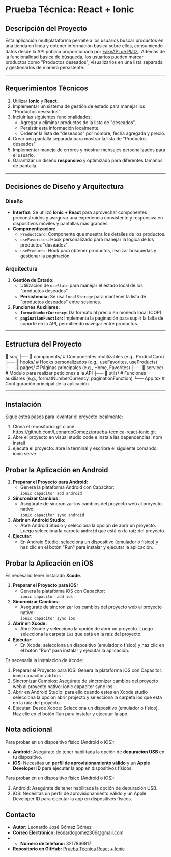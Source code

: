 # **Prueba Técnica: React + Ionic**


## **Descripción del Proyecto**

Esta aplicación multiplataforma permite a los usuarios buscar productos en una tienda en línea y obtener información básica sobre ellos, consumiendo datos desde la API pública proporcionada por [FakeAPI de Platzi](https://fakeapi.platzi.com/). Además de la funcionalidad básica de búsqueda, los usuarios pueden marcar productos como "Productos deseados", visualizarlos en una lista separada y gestionarlos de manera persistente.

---

## **Requerimientos Técnicos**

1. Utilizar **Ionic** y **React**.
2. Implementar un sistema de gestión de estado para manejar los "Productos deseados".
3. Incluir las siguientes funcionalidades:
   - Agregar y eliminar productos de la lista de "deseados".
   - Persistir esta información localmente.
   - Ordenar la lista de "deseados" por nombre, fecha agregada y precio.
4. Crear una pantalla separada para mostrar la lista de "Productos deseados".
5. Implementar manejo de errores y mostrar mensajes personalizados para el usuario.
6. Garantizar un diseño **responsivo** y optimizado para diferentes tamaños de pantalla.

---

## **Decisiones de Diseño y Arquitectura**

### **Diseño**
- **Interfaz:** Se utilizó **Ionic + React** para aprovechar componentes preconstruidos y asegurar una experiencia consistente y responsiva en dispositivos móviles y pantallas más grandes.
- **Componentización:** 
  - `ProductCard`: Componente que muestra los detalles de los productos.
  - `useFavorites`: Hook personalizado para manejar la lógica de los productos "deseados".
  - `useProducts`: Hook para obtener productos, realizar búsquedas y gestionar la paginación.

### **Arquitectura**
1. **Gestión de Estado:**
   - Utilización de `useState` para manejar el estado local de los "productos deseados".
   - **Persistencia:** Se usa `localStorage` para mantener la lista de "productos deseados" entre sesiones.
2. **Funciones Auxiliares:**
   - **`formatNumberCurrency`:** Da formato al precio en moneda local (COP).
   - **`paginationFunction`:** Implementa la paginación para suplir la falta de soporte en la API, permitiendo navegar entre productos.

---

## **Estructura del Proyecto**

📁 src/ 
├── 📁 components/ # Componentes reutilizables (e.g., ProductCard) 
├── 📁 hooks/ # Hooks personalizados (e.g., useFavorites, useProducts) 
├── 📁 pages/ # Páginas principales (e.g., Home, Favorites) 
├── 📁 service/ # Módulo para realizar peticiones a la API 
├── 📁 utils/ # Funciones auxiliares (e.g., formatNumberCurrency, paginationFunction) 
└── App.tsx # Configuración principal de la aplicación


---

## **Instalación**

Sigue estos pasos para levantar el proyecto localmente:

1. Clona el repositorio:
   git clone https://github.com/LeonardoGomezz/prueba-tecnica-react-ionic.git
2. Abre el proyecto en visual studio code e instala las dependencias:
   npm install
3. ejecuta el proyecto:
   abre la terminal y escribre el siguiente comando: ionic serve

## **Probar la Aplicación en Android**

1. **Preparar el Proyecto para Android:**
   - Genera la plataforma Android con Capacitor:  
     `ionic capacitor add android`
2. **Sincronizar Cambios:**
   - Asegúrate de sincronizar los cambios del proyecto web al proyecto nativo:  
     `ionic capacitor sync android`
3. **Abrir en Android Studio:**
   - Abre Android Studio y selecciona la opción de abrir un proyecto. Luego selecciona la carpeta `android` que está en la raíz del proyecto.
4. **Ejecutar:**
   - En Android Studio, selecciona un dispositivo (emulador o físico) y haz clic en el botón "Run" para instalar y ejecutar la aplicación.

## **Probar la Aplicación en iOS**

Es necesario tener instalado **Xcode**.

1. **Preparar el Proyecto para iOS:**
   - Genera la plataforma iOS con Capacitor:  
     `ionic capacitor add ios`
2. **Sincronizar Cambios:**
   - Asegúrate de sincronizar los cambios del proyecto web al proyecto nativo:  
     `ionic capacitor sync ios`
3. **Abrir en Xcode:**
   - Abre Xcode y selecciona la opción de abrir un proyecto. Luego selecciona la carpeta `ios` que está en la raíz del proyecto.
4. **Ejecutar:**
   - En Xcode, selecciona un dispositivo (emulador o físico) y haz clic en el botón "Run" para instalar y ejecutar la aplicación.

Es necesaria la instalacion de Xcode:

1. Preparar el Proyecto para IOS:
   Genera la plataforma iOS con Capacitor: ionic capacitor add ios
2. Sincronizar Cambios:
   Asegúrate de sincronizar cambios del proyecto web al proyecto nativo: ionic capacitor sync ios
3. Abrir en Android Studio:
   para ello cuando estes en Xcode studio selecciona la opcion abrir projecto y selecciona la carpeta ios que esta en la raiz del proyecto
4. Ejecutar:
   Desde Xcode: Selecciona un dispositivo (emulador o físico). Haz clic en el botón Run para instalar y ejecutar la app.

## **Nota adicional**
Para probar en un dispositivo físico (Android o iOS):

- **Android:** Asegúrate de tener habilitada la opción de **depuración USB** en tu dispositivo.
- **iOS:** Necesitas un **perfil de aprovisionamiento válido** y un **Apple Developer ID** para ejecutar la app en dispositivos físicos.

Para probar en un dispositivo físico (Android o iOS):

1. Android: Asegúrate de tener habilitada la opción de depuración USB.
2. iOS: Necesitas un perfil de aprovisionamiento válido y un Apple Developer ID para ejecutar la app en dispositivos físicos.

## **Contacto**

- **Autor:** Leonardo José Gómez Gómez
- **Correo Electrónico:** leonardogomez306@gmail.com
- - **Numero de telefono:** 3217866817
- **Repositorio en GitHub:** [Prueba Técnica React + Ionic](https://github.com/LeonardoGomezz/prueba-tecnica-react-ionic/tree/main)

